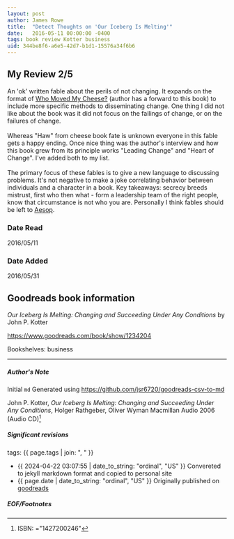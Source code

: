 ```yaml
---
layout: post
author: James Rowe
title:  "Detect Thoughts on 'Our Iceberg Is Melting'"
date:   2016-05-11 00:00:00 -0400
tags: book review Kotter business
uid: 344be8f6-a6e5-42d7-b1d1-15576a34f6b6
---
```


<!-- highly dependent on how you personally use jekyll templates, and how you want this to show up -->
<!-- escape any jekyll keys with double brackets -->

## My Review 2/5

An 'ok' written fable about the perils of not changing. It expands on the format of [Who Moved My Cheese?](https://www.goodreads.com/book/show/4894) (author has a forward to this book) to include more specific methods to disseminating change. One thing I did not like about the book was it did not focus on the failings of change, or on the failures of change.<br/><br/>Whereas "Haw" from cheese book fate is unknown everyone in this fable gets a happy ending. Once nice thing was the author's interview and how this book grew from its principle works "Leading Change" and "Heart of Change". I've added both to my list.<br/><br/>The primary focus of these fables is to give a new language to discussing problems. It's not negative to make a joke correlating behavior between individuals and a character in a book. Key takeaways: secrecy breeds mistrust, first who then what - form a leadership team of the right people, know that circumstance is not who you are. Personally I think fables should be left to [Aesop](https://www.goodreads.com/author/show/12452).

### Date Read
2016/05/11

### Date Added
2016/05/31

## Goodreads book information

*Our Iceberg Is Melting: Changing and Succeeding Under Any Conditions* by John P. Kotter

https://www.goodreads.com/book/show/1234204

Bookshelves: business

---

##### Author's Note

Initial `md` Generated using https://github.com/jsr6720/goodreads-csv-to-md

John P. Kotter, *Our Iceberg Is Melting: Changing and Succeeding Under Any Conditions*, Holger Rathgeber, Oliver Wyman Macmillan Audio 2006 (Audio CD)[^1]

##### Significant revisions

tags: {{ page.tags | join: ", " }} <!-- todo move this somewhere -->

- {{ 2024-04-22 03:07:55 | date_to_string: "ordinal", "US" }} Convereted to jekyll markdown format and copied to personal site
- {{ page.date | date_to_string: "ordinal", "US" }} Originally published on [goodreads](https://www.goodreads.com)

##### EOF/Footnotes

[^1]: ISBN: ="1427200246"